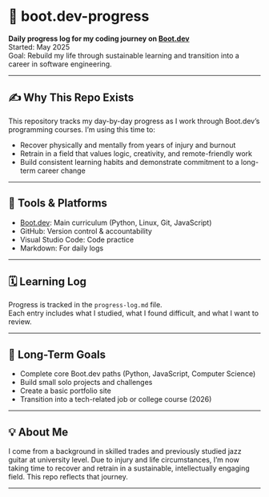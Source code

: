 # 🧠 boot.dev-progress

**Daily progress log for my coding journey on [Boot.dev](https://boot.dev/)**  
Started: May 2025  
Goal: Rebuild my life through sustainable learning and transition into a career in software engineering.

---

## ✍️ Why This Repo Exists

This repository tracks my day-by-day progress as I work through Boot.dev’s programming courses. I’m using this time to:
- Recover physically and mentally from years of injury and burnout
- Retrain in a field that values logic, creativity, and remote-friendly work
- Build consistent learning habits and demonstrate commitment to a long-term career change

---

## 🔨 Tools & Platforms

- [Boot.dev](https://boot.dev): Main curriculum (Python, Linux, Git, JavaScript)
- GitHub: Version control & accountability
- Visual Studio Code: Code practice
- Markdown: For daily logs

---

## 🗓️ Learning Log

Progress is tracked in the `progress-log.md` file.  
Each entry includes what I studied, what I found difficult, and what I want to review.

---

## 🎯 Long-Term Goals

- Complete core Boot.dev paths (Python, JavaScript, Computer Science)
- Build small solo projects and challenges
- Create a basic portfolio site
- Transition into a tech-related job or college course (2026)

---

## 💡 About Me

I come from a background in skilled trades and previously studied jazz guitar at university level.
Due to injury and life circumstances, I’m now taking time to recover and retrain in a sustainable, intellectually engaging field. This repo reflects that journey.

---